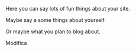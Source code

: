 Here you can say lots of fun things about your site.

Maybe say a some things about yourself.

Or maybe what you plan to blog about.

Modifica
